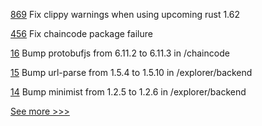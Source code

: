 
[869](https://github.com/hyperledger-labs/solang/pull/869) Fix clippy warnings when using upcoming rust 1.62

[456](https://github.com/hyperledger/cello/pull/456) Fix chaincode package failure

[16](https://github.com/hyperledger-labs/karma-charity-platform/pull/16) Bump protobufjs from 6.11.2 to 6.11.3 in /chaincode

[15](https://github.com/hyperledger-labs/karma-charity-platform/pull/15) Bump url-parse from 1.5.4 to 1.5.10 in /explorer/backend

[14](https://github.com/hyperledger-labs/karma-charity-platform/pull/14) Bump minimist from 1.2.5 to 1.2.6 in /explorer/backend


[See more >>>](https://start-here.hyperledger.org/pull-requests)
